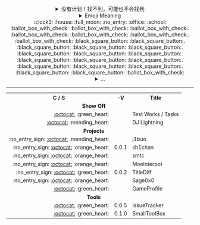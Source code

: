 <!--
Emoji: https://gist.github.com/rxaviers/7360908
-->

<div align="center">
    <details>
        <summary>没有计划！找不到，可能也不会找到</summary>
        <img src="./static/banner/YagamiLightName.gif" />
    </details>
    <details>
        <summary>Emoji Meaning</summary>
        <table>
            <tr>
                <th>Emoji</th>
                <th>Meaning</th>
            </tr>
            <tr>
                <td>:clock3:</td>
                <td>MSK+3</td>
            </tr>
            <tr>
                <td>:clock9:</td>
                <td>GMT+9</td>
            </tr>
            <tr>
                <td>:ballot_box_with_check:</td>
                <td>Busy Time</td>
            </tr>
            <tr>
                <td>:white_square_button:</td>
                <td>Free Time</td>
            </tr>
            <tr>
                <td>:office:</td>
                <td>Working</td>
            </tr>
            <tr>
                <td>:house:</td>
                <td>Home Alone</td>
            </tr>
            <tr>
                <td>:school:</td>
                <td>Studying in School</td>
            </tr>
            <tr>
                <td>:full_moon:</td>
                <td>Sleeping</td>
            </tr>
            <tr>
                <td>:no_entry:</td>
                <td>Without</td>
            </tr>
            <tr>
                <td>:no_entry_sign:</td>
                <td>Private</td>
            </tr>
            <tr>
                <td>:octocat:</td>
                <td>Public Link</td>
            </tr>
            <tr>
                <td>:orange_heart:</td>
                <td>Scheduled</td>
            </tr>
            <tr>
                <td>:green_heart:</td>
                <td>Active</td>
            </tr>
            <tr>
                <td>:mending_heart:</td>
                <td>Archived</td>
            </tr>
        </table>
    </details>
</div>

<div align="center">
    <div align="center">:clock3: :house: :full_moon: :no_entry: :office: :school: <br />
        :ballot_box_with_check:
        :ballot_box_with_check:
        :ballot_box_with_check:.
        :ballot_box_with_check:
        :ballot_box_with_check:
        :ballot_box_with_check:.
        :ballot_box_with_check:
        :black_square_button:
        :black_square_button:.
        :black_square_button:
        :black_square_button:
        :black_square_button:.
        :black_square_button:
        :black_square_button:
        :black_square_button:.
        :black_square_button:
        :black_square_button:
        :black_square_button:.
        :black_square_button:
        :black_square_button:
        :black_square_button:.
        :black_square_button:
        :black_square_button:
        :ballot_box_with_check:
    </div>
    <details>
        <summary>...</summary>
        <div align="center">:clock3: :office: 08.00 - 17.00<br />
            :black_square_button:
            :black_square_button:
            :black_square_button:.
            :black_square_button:
            :black_square_button:
            :black_square_button:.
            :black_square_button:
            :ballot_box_with_check:
            :ballot_box_with_check:.
            :ballot_box_with_check:
            :ballot_box_with_check:
            :ballot_box_with_check:.
            :ballot_box_with_check:
            :ballot_box_with_check:
            :ballot_box_with_check:.
            :ballot_box_with_check:
            :ballot_box_with_check:
            :black_square_button:.
            :black_square_button:
            :black_square_button:
            :black_square_button:.
            :black_square_button:
            :black_square_button:
            :black_square_button:
        </div>
        <div align="center">:clock3: :office: 10.00 - 19.00<br />
            :black_square_button:
            :black_square_button:
            :black_square_button:.
            :black_square_button:
            :black_square_button:
            :black_square_button:.
            :black_square_button:
            :black_square_button:
            :black_square_button:.
            :ballot_box_with_check:
            :ballot_box_with_check:
            :ballot_box_with_check:.
            :ballot_box_with_check:
            :ballot_box_with_check:
            :ballot_box_with_check:.
            :ballot_box_with_check:
            :ballot_box_with_check:
            :ballot_box_with_check:.
            :ballot_box_with_check:
            :black_square_button:
            :black_square_button:.
            :black_square_button:
            :black_square_button:
            :black_square_button:
        </div>
        <div align="center">:clock9: :school: 08.30 - 12.40<br />
            :black_square_button:
            :black_square_button:
            :black_square_button:.
            :ballot_box_with_check:
            :ballot_box_with_check:
            :ballot_box_with_check:.
            :ballot_box_with_check:
            :ballot_box_with_check:
            :black_square_button:.
            :black_square_button:
            :black_square_button:
            :black_square_button:.
            :black_square_button:
            :black_square_button:
            :black_square_button:.
            :black_square_button:
            :black_square_button:
            :black_square_button:.
            :black_square_button:
            :black_square_button:
            :black_square_button:.
            :black_square_button:
            :black_square_button:
            :black_square_button:
        </div>
        <div align="center">:clock9: :school: 13.00 - 17.00<br />
            :black_square_button:
            :black_square_button:
            :black_square_button:.
            :black_square_button:
            :black_square_button:
            :black_square_button:.
            :black_square_button:
            :ballot_box_with_check:
            :ballot_box_with_check:.
            :ballot_box_with_check:
            :ballot_box_with_check:
            :ballot_box_with_check:.
            :black_square_button:
            :black_square_button:
            :black_square_button:.
            :black_square_button:
            :black_square_button:
            :black_square_button:.
            :black_square_button:
            :black_square_button:
            :black_square_button:.
            :black_square_button:
            :black_square_button:
            :black_square_button:
        </div>
        <div align="center">:clock3: :office: :school: :no_entry: :house: :full_moon:<br />
            :black_square_button:
            :black_square_button:
            :black_square_button:.
            :ballot_box_with_check:
            :ballot_box_with_check:
            :ballot_box_with_check:.
            :ballot_box_with_check:
            :ballot_box_with_check:
            :ballot_box_with_check:.
            :ballot_box_with_check:
            :ballot_box_with_check:
            :ballot_box_with_check:.
            :ballot_box_with_check:
            :ballot_box_with_check:
            :ballot_box_with_check:.
            :ballot_box_with_check:
            :ballot_box_with_check:
            :ballot_box_with_check:.
            :ballot_box_with_check:
            :black_square_button:
            :black_square_button:.
            :black_square_button:
            :black_square_button:
            :black_square_button:
        </div>
    </details>
</div>

---

<!--
Table Structure: https://github.com/seefs001/xox
-->

<table align="center">
    <tr>
        <th>C / S</th>
        <th>-V</th>
        <th>Title</th>
    </tr>
    <tr>
        <td colspan="3" align="center"><strong>Show Off</strong></td>
    </tr>
    <tr>
        <td align="right"><a href="https://github.com/ames0k0/TestWork">:octocat:</a> :green_heart:</td>
        <td align="right"></td>
        <td>Test Works / Tasks</td>
    </tr>
    <tr>
        <td align="right"><a href="https://github.com/ames0k0/datachi/blob/master/dj-lightning/test_v2.gif">:octocat:</a> :mending_heart:</td>
        <td align="right"></td>
        <td>DJ Lightning</td>
    </tr>
    <tr>
        <td colspan="3" align="center"><strong>Projects</strong></td>
    </tr>
    <tr>
        <td align="right">:no_entry_sign: <a href="https://github.com/j1bun">:octocat:</a> :mending_heart:</td>
        <td align="right"></td>
        <td>j1bun</td>
    </tr>
    <tr>
        <td align="right">:no_entry_sign: <a href="https://github.com/sh1chan">:octocat:</a> :orange_heart:</td>
        <td align="right">0.0.1</td>
        <td>sh1chan</td>
    </tr>
    <tr>
        <td align="right">:no_entry_sign: <a href="https://github.com/sh1chan/ShowMeTheCode">:octocat:</a> :orange_heart:</td>
        <td align="right"></td>
        <td>smtc</td>
    </tr>
    <tr>
        <td align="right">:no_entry_sign: <a href="https://github.com/sh1chan/MoeInterpol">:octocat:</a> :orange_heart:</td>
        <td align="right"></td>
        <td>MoeInterpol</td>
    </tr>
    <tr>
        <td align="right">:no_entry_sign: <a href="https://github.com/aintp3d0/TitleDiff">:octocat:</a> :green_heart:</td>
        <td align="right">0.0.2</td>
        <td>TitleDiff</td>
    </tr>
    <tr>
        <td align="right">:no_entry_sign: <a href="https://github.com/sh1chan/Sage0x0">:octocat:</a> :orange_heart:</td>
        <td align="right"></td>
        <td>Sage0x0</td>
    </tr>
    <tr>
        <td align="right"><a href="https://github.com/aintp3d0/GameProfile">:octocat:</a> :green_heart:</td>
        <td align="right"></td>
        <td>GameProfile</td>
    </tr>
    <tr>
        <td colspan="3" align="center"><strong>Tools</strong></td>
    </tr>
    <tr>
        <td align="right"><a href="https://github.com/ames0k0/IssueTracker">:octocat:</a> :green_heart:</td>
        <td align="right">0.0.5</td>
        <td>IssueTracker</td>
    </tr>
    <tr>
        <td align="right"><a href="https://github.com/sh1chan/SmallToolBox">:octocat:</a> :green_heart:</td>
        <td align="right">0.1.0</td>
        <td>SmallToolBox</td>
    </tr>
</table>
